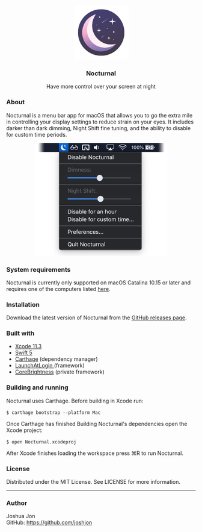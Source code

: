 <p align="center">
  <br>
  <img src="Nocturnal/Assets.xcassets/AppIcon.appiconset/Icon-App-256x256@1x.png" alt="icon" height="145">
  <h3 align="center">Nocturnal</h3>
  <p align="center">
    Have more control over your screen at night
  </p>
</p>

### About

Nocturnal is a menu bar app for macOS that allows you to go the extra mile in controlling your display settings to reduce strain on your eyes. It includes darker than dark dimming, Night Shift fine tuning, and the ability to disable for custom time periods.

<p align="center">
<img src="Docs/Images/Nocturnal-Screenshot.png" alt="icon" height="300">
</p>

### System requirements

Nocturnal is currently only supported on macOS Catalina 10.15 or later and requires one of the computers listed [here](https://support.apple.com/en-us/HT207513#requirements).

### Installation

Download the latest version of Nocturnal from the [GitHub releases page](https://github.com/joshjon/nocturnal/releases).

### Built with

- [Xcode 11.3](https://developer.apple.com/xcode/)
- [Swift 5](https://developer.apple.com/swift/)
- [Carthage](https://github.com/Carthage/Carthage) (dependency manager)
- [LaunchAtLogin ](https://github.com/sindresorhus/LaunchAtLogin) (framework)
- [CoreBrightness](https://github.com/w0lfschild/macOS_headers/tree/master/macOS/PrivateFrameworks/CoreBrightness/515) (private framework)

### Building and running

Nocturnal uses Carthage. Before building in Xcode run:

    $ carthage bootstrap --platform Mac

Once Carthage has finished Building Nocturnal's dependencies open the Xcode project:

    $ open Nocturnal.xcodeproj

After Xcode finishes loading the workspace press ⌘R to run Nocturnal.

### License

Distributed under the MIT License. See LICENSE for more information.

---

### Author

Joshua Jon<br>
GitHub: https://github.com/joshjon
